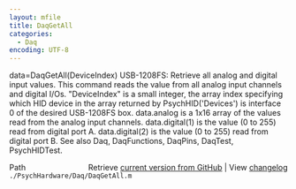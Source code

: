 ```yaml
---
layout: mfile
title: DaqGetAll
categories:
  - Daq
encoding: UTF-8
---
```


data=DaqGetAll\(DeviceIndex\)
USB-1208FS: Retrieve all analog and digital input values. This command
reads the value from all analog input channels and digital I/Os.
"DeviceIndex" is a small integer, the array index specifying which HID
      device in the array returned by PsychHID\('Devices'\) is interface 0
      of the desired USB-1208FS box.
data.analog is a 1x16 array of the values read from the analog input
      channels.
data.digital\(1\) is the value \(0 to 255\) read from digital port A.
data.digital\(2\) is the value \(0 to 255\) read from digital port B.
See also Daq, DaqFunctions, DaqPins, DaqTest, PsychHIDTest.


<div class="code_header" style="text-align:right;">
  <span style="float:left;">Path&nbsp;&nbsp;</span> <span class="counter">Retrieve <a href=
  "https://raw.github.com/Psychtoolbox-3/Psychtoolbox-3/beta/./PsychHardware/Daq/DaqGetAll.m">current version from GitHub</a> | View <a href=
  "https://github.com/Psychtoolbox-3/Psychtoolbox-3/commits/beta/./PsychHardware/Daq/DaqGetAll.m">changelog</a></span>
</div>
<div class="code">
  <code>./PsychHardware/Daq/DaqGetAll.m</code>
</div>
